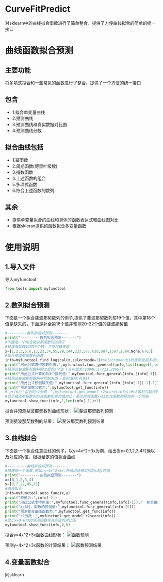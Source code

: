 # CurveFitPredict
对sklearn中的曲线拟合函数进行了简单整合，提供了方便曲线拟合的简单的统一接口

曲线函数拟合预测
====
主要功能
----
将多项式拟合和一些常见的函数进行了整合，提供了一个方便的统一接口

包含
----
* 1.拟合单变量曲线
* 2.预测曲线
* 3.预测曲线和真实数据对比图
* 4.预测曲线分数

拟合曲线包括
---
* 1.幂函数
* 2.周期函数(傅里叶级数)
* 3.指数函数
* 4.上述函数的组合
* 5.多项式函数
* 6.符合上述函数的数列

其余
---
* 提供单变量拟合的曲线和具体的函数表达式和曲线图对比
* 根据skleran提供的函数拟合多变量函数

使用说明
====
1.导入文件
----
导入myfunctool
````python
from tools import myfunctool
````
2.数列拟合预测
----
下面是一个拟合斐波那契数列的例子,提供了斐波那契数列前19个值，其中第18个值是缺失的，下面是补全第18个值并预测20-22个值的斐波那契值
````python
#---------数列拟合并预测-------
print("---------数列拟合预测-------")
#下面是一个拟合斐波那契数列的例子
#斐波那契数列前19个数，并存在缺失值
x=[1,2,3,5,8,13,21,34,55,89,144,233,377,610,987,1597,2584,None,6765]
#拟合斐波那契数列函数
info=myfunctool.find_logical(x,selectmode=2)#selectmode为1时表示使用多项式函数拟合，selectmode=2表示利用整合的函数拟合，selectmode=3表示自动判断二者拟合效果并给出拟合范围内最好的值，默认为3
print("用此公式求得原数列值:",myfunctool.func_general(info,list(range(1,len(info[-1])+1))),"  拟合得分:",info[-3])
#预测该斐波那契数列的之后的3个值 (真实值为:10946,17711,28657)
print("用此公式计算的后3个数列值:",myfunctool.func_general(info,[info[-1][-1]+1,info[-1][-1]+2,info[-1][-1]+3]))
#预测该斐波那契数列中的缺失值 (真实值为:4181)
print("用此公式预测缺失值:",myfunctool.func_general(info,[info[-1][-1]-1]))
print("预测函数公式为:",myfunctool.get_func(info))
# print("拟合的r2分数：",myfunctool.get_model_r2score(info))#r2暂时只能评判不存在缺失值的函数
#显示斐波那契数列拟合函数和真实值对比，展示预测函数x从1到比原数列预测多一个的值
myfunctool.show_func(info,1,len(info[-1])+1)
````
拟合并预测斐波那契数列曲线形状：
![斐波那契数列预测](https://files-cdn.cnblogs.com/files/halone/1.bmp)  

预测斐波那契数列的结果：
![斐波那契数列预测结果](https://files-cdn.cnblogs.com/files/halone/2.bmp)  

3.曲线拟合
----
下面是一个拟合任意曲线的例子，以y=4x^2+3x为例，给出当x=0,1,2,3,4时候以及对应的y值，根据给定的值拟合曲线
````python
#---------曲线拟合并预测-------
#随便想一个函数,例如:y=4x^2+3x,并给出任意对应的x和y的值
print("---------曲线拟合预测-------")
x=[0,1,2,3,4]
y=[0,7,22,45,76]
#曲线拟合
info=myfunctool.auto_func(x,y)
print("原值为:",info[-2])
print("用此公式求得原值:",myfunctool.func_general(info,info[-1]),"  拟合曲线函数得分：",info[-3])
print("x=5时，函数的预测值:",myfunctool.func_general(info,[5]))
print("预测拟合曲线函数为:",myfunctool.get_func(info))
print("r2分数：",myfunctool.get_model_r2score(info))
#显示x=0-6时的预测函数和真实值的对比图
myfunctool.show_func(info,0,6)
````
拟合y=4x^2+3x函数曲线形状：
![函数预测](https://files-cdn.cnblogs.com/files/halone/3.bmp)  

预测y=4x^2+3x函数的计算结果：
![函数预测结果](https://files-cdn.cnblogs.com/files/halone/4.bmp)  

4.变量函数拟合
-----
同sklearn
